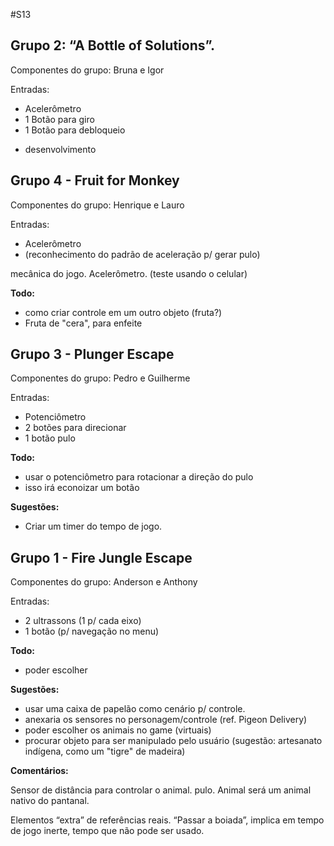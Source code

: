 #S13




## Grupo 2: “A Bottle of Solutions”. 

Componentes do grupo: Bruna e Igor

Entradas:   
* Acelerômetro  
* 1 Botão para giro  
* 1 Botão para debloqueio

- desenvolvimento 


## Grupo 4 - Fruit for Monkey

Componentes do grupo: Henrique e Lauro

Entradas:   
* Acelerômetro  
* (reconhecimento do padrão de aceleração p/ gerar pulo)  

mecânica do jogo.
Acelerômetro. (teste usando o celular)


**Todo:** 
* como criar controle em um outro objeto (fruta?)  
* Fruta de "cera", para enfeite



## Grupo 3 - Plunger Escape

Componentes do grupo: Pedro e Guilherme

Entradas:  
* Potenciômetro   
* 2 botões para direcionar  
* 1 botão pulo

**Todo:**   
* usar o potenciômetro para rotacionar a direção do pulo  
* isso irá econoizar um botão


**Sugestões:**   
* Criar um timer do tempo de jogo. 




## Grupo 1 - Fire Jungle Escape

Componentes do grupo: Anderson e Anthony

Entradas:  
* 2 ultrassons (1 p/ cada eixo)
* 1 botão (p/ navegação no menu)


**Todo:** 
* poder escolher 


**Sugestões:**   
* usar uma caixa de papelão como cenário p/ controle.
* anexaria os sensores no personagem/controle (ref. Pigeon Delivery)
* poder escolher os animais no game (virtuais)  
* procurar objeto para ser manipulado pelo usuário (sugestão: artesanato indígena, como um "tigre" de madeira)



**Comentários:**  

Sensor de distância para controlar o animal.
pulo.  Animal será um animal nativo do pantanal.

Elementos “extra” de referências reais. “Passar a boiada”, implica em tempo de jogo inerte, tempo que não pode ser usado.

